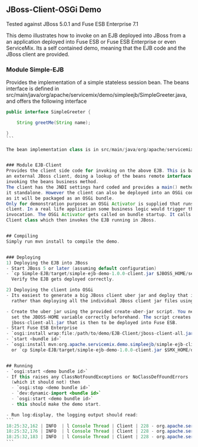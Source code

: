 ## JBoss-Client-OSGi Demo

Tested against JBoss 5.0.1 and Fuse ESB Enterprise 7.1

This demo illustrates how to invoke on an EJB deployed into JBoss from a an application deployed into Fuse ESB or Fuse ESB Enterprise or even ServiceMix. 
Its a self contained demo, meaning that the EJB code and the JBoss client are provided. 


### Module Simple-EJB 
Provides the implementation of a simple stateless session bean.
The beans interface is defined in src/main/java/org/apache/servicemix/demo/simpleejb/SimpleGreeter.java,
and offers the following interface

````java
public interface SimpleGreeter {

    String greetMe(String name);

}
```

The bean implementation class is in src/main/java/org/apache/servicemix/demo/simpleejb/SimpleGreeterBean.java.


### Module EJB-Client
Provides the client side code for invoking on the above EJB. This is basically 
an external JBoss client, doing a lookup of the beans remote interface and then
invoking the beans business method. 
The client has the JNDI settings hard coded and provides a main() method to run 
it standalone. However the client can also be deployed into an OSGi container 
as it will be packaged as an OSGi bundle.
Only for demonstration purposes an OSGi Activator is supplied that runs the EJB
client. In a real life application some business logic would trigger the EJB 
invocation. The OSGi Activator gets called on bundle startup. It calls the 
Client class which then invokes the EJB running in JBoss.


## Compiling
Simply run mvn install to compile the demo.


### Deploying
1) Deploying the EJB into JBoss
- Start JBoss 5 or later (assuming default configuration)
- `cp Simple-EJB/target/simple-ejb-demo-1.0.0-client.jar $JBOSS_HOME/server/default/deploy`
  Verify the EJB gets deployed correctly.

2) Deploying the client into OSGi
- Its easiest to generate a big JBoss client uber jar and deploy that into OSGi
  rather than deploying all the individual JBoss client jar files using wrap:

- Create the uber jar using the provided create-uber-jar script. You need to 
  set the JBOSS-HOME variable correctly beforehand. The script creates a larger
  jboss-client-all.jar that is then to be deployed into Fuse ESB.
- Start Fuse ESB Enterprise
- `osgi:install wrap:file:/path/to/demo/EJB-Client/jboss-client-all.jar`
- `start <bundle id>`
- `osgi:install mvn:org.apache.servicemix.demo.simpleejb/simple-ejb-client/1.0.0`
  or `cp Simple-EJB/target/simple-ejb-demo-1.0.0-client.jar $SMX_HOME/deploy`


## Running
- `osgi:start <demo bundle id>`
- If this raises any ClassNotFoundExceptions or NoClassDefFoundErrors 
  (which it should not) then 
  - `osgi:stop <demo bundle id>`
  - `dev:dynamic-import <bundle id>`
  - `osgi:start <demo bundle id>`
  - this should make the demo start.

- Run log:display, the logging output should read:
```
18:25:32,162 | INFO  | l Console Thread | Client | 228 - org.apache.servicemix.demo.simpleejb.simple-ejb-client - 1.0.0 | main started.
18:25:32,176 | INFO  | l Console Thread | Client | 228 - org.apache.servicemix.demo.simpleejb.simple-ejb-client - 1.0.0 | Obtained a remote EJB reference for invocation.
18:25:32,183 | INFO  | l Console Thread | Client | 228 - org.apache.servicemix.demo.simpleejb.simple-ejb-client - 1.0.0 | Result is: "Welcome user, you have just invoked SimpleGreeterBean!"
```
